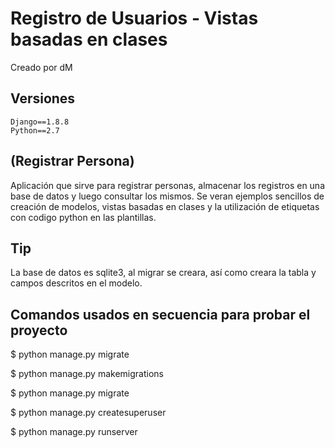 # Registro de Usuarios - Vistas basadas en clases

Creado por dM

## Versiones
```
Django==1.8.8
Python==2.7
```

## (Registrar Persona)

Aplicación que sirve para registrar
personas, almacenar los registros en
una base de datos y luego consultar
los mismos. Se veran ejemplos sencillos
de creación de modelos, vistas basadas
en clases y la utilización de etiquetas
con codigo python en las plantillas.

## Tip

La base de datos es sqlite3, al
migrar se creara, así como
creara la tabla y campos descritos
en el modelo.

## Comandos usados en secuencia para probar el proyecto

$ python manage.py migrate

$ python manage.py makemigrations

$ python manage.py migrate

$ python manage.py createsuperuser

$ python manage.py runserver
